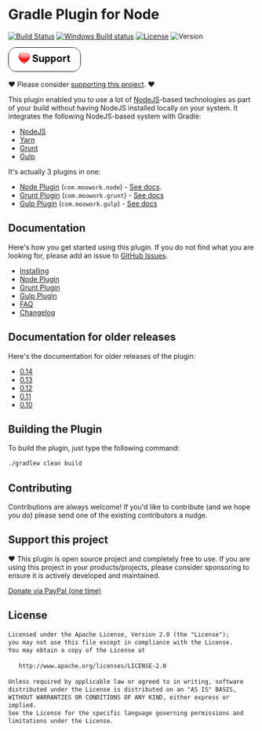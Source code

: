 # Gradle Plugin for Node

[![Build Status](https://travis-ci.org/srs/gradle-node-plugin.svg?branch=master)](https://travis-ci.org/srs/gradle-node-plugin)
[![Windows Build status](https://ci.appveyor.com/api/projects/status/06pg08c36mnes0w3?svg=true)](https://ci.appveyor.com/project/srs/gradle-node-plugin)
[![License](https://img.shields.io/github/license/srs/gradle-node-plugin.svg)](http://www.apache.org/licenses/LICENSE-2.0.html)
![Version](https://img.shields.io/badge/Version-1.1.1-orange.svg)

[![Support](docs/images/support.png?raw=true)](#support)

:heart: Please consider [supporting this project](#support). :heart:

This plugin enabled you to use a lot of [NodeJS](https://nodejs.org)-based technologies as part of your 
build without having NodeJS installed locally on your system. It integrates the following NodeJS-based system
with Gradle:

* [NodeJS](https://nodejs.org)
* [Yarn](https://yarnpkg.com/)
* [Grunt](https://gruntjs.com/)
* [Gulp](https://gulpjs.com/)

It's actually 3 plugins in one:

* [Node Plugin](https://plugins.gradle.org/plugin/com.moowork.node) (`com.moowork.node`) - [See docs](docs/node.md).
* [Grunt Plugin](https://plugins.gradle.org/plugin/com.moowork.grunt) (`com.moowork.grunt`) - [See docs](docs/grunt.md)
* [Gulp Plugin](https://plugins.gradle.org/plugin/com.moowork.gulp) (`com.moowork.gulp`) - [See docs](docs/gulp.md)


## Documentation

Here's how you get started using this plugin. If you do not find what you are looking for, please add an 
issue to [GitHub Issues](https://github.com/srs/gradle-node-plugin/issues).

* [Installing](docs/installing.md)
* [Node Plugin](docs/node.md)
* [Grunt Plugin](docs/grunt.md)
* [Gulp Plugin](docs/gulp.md)
* [FAQ](docs/faq.md)
* [Changelog](CHANGELOG.md)


## Documentation for older releases

Here's the documentation for older releases of the plugin:

* [0.14](https://github.com/srs/gradle-node-plugin/blob/v0.14/README.md)
* [0.13](https://github.com/srs/gradle-node-plugin/blob/v0.13/README.md)
* [0.12](https://github.com/srs/gradle-node-plugin/blob/v0.12/README.md)
* [0.11](https://github.com/srs/gradle-node-plugin/blob/v0.11/README.md)
* [0.10](https://github.com/srs/gradle-node-plugin/blob/v0.10/README.md)


## Building the Plugin

To build the plugin, just type the following command:

```bash
./gradlew clean build
```


## Contributing

Contributions are always welcome! If you'd like to contribute (and we hope you do) please send 
one of the existing contributors a nudge.

## <a name="support"></a> Support this project

:heart: This plugin is open source project and completely free to use. If you are using this project in your products/projects, please consider sponsoring to ensure it is actively developed and maintained.

[Donate via PayPal (one time)](https://www.paypal.me/stenrs)

## License

```
Licensed under the Apache License, Version 2.0 (the "License");
you may not use this file except in compliance with the License.
You may obtain a copy of the License at

   http://www.apache.org/licenses/LICENSE-2.0

Unless required by applicable law or agreed to in writing, software
distributed under the License is distributed on an "AS IS" BASIS,
WITHOUT WARRANTIES OR CONDITIONS OF ANY KIND, either express or implied.
See the License for the specific language governing permissions and
limitations under the License.
```
